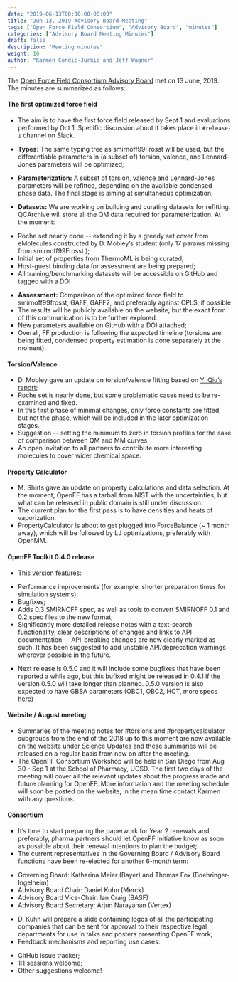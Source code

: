 ```yaml
---
date: "2019-06-13T00:00:00+00:00"
title: "Jun 13, 2019 Advisory Board Meeting"
tags: ["Open Force Field Consortium", "Advisory Board", "minutes"]
categories: ["Advisory Board Meeting Minutes"]
draft: false
description: "Meeting minutes"
weight: 10
author: "Karmen Condic-Jurkic and Jeff Wagner"
---
```


The [Open Force Field Consortium Advisory Board](https://openforcefield.org/about/organization/#open-force-field-consortium) met on 13 June, 2019.
The minutes are summarized as follows:


#### The first optimized force field

* The aim is to have the first force field released by Sept 1 and evaluations performed by Oct 1. Specific discussion about it takes place in `#release-1` channel on Slack.

* **Types:** The same typing tree as smirnoff99Frosst will be used, but the differentiable parameters in (a subset of) torsion, valence, and Lennard-Jones parameters will be optimized;

* **Parameterization:** A subset of torsion, valence and Lennard-Jones parameters will be refitted, depending on the available condensed phase data. The final stage is aiming at simultaneous optimization;

* **Datasets:** We are working on building and curating datasets for refitting. QCArchive will store all the QM data required for parameterization. At the moment:

 - Roche set nearly done -- extending it by a greedy set cover from eMolecules constructed by D. Mobley’s student (only 17 params missing from smirnoff99Frosst );
 - Initial set of properties from ThermoML is being curated;
 - Host-guest binding data for assessment are being prepared;
 - All training/benchmarking datasets will be accessible on GitHub and tagged with a DOI

* **Assessment:** Comparison of the optimized force field to smirnoff99frosst, GAFF, GAFF2, and preferably against OPLS, if possible
* The results will be publicly available on the website, but the exact form of this communication is to be further explored.
* New parameters available on GitHub with a DOI attached;
* Overall, FF production is following the expected timeline (torsions are being fitted, condensed property estimation is done separately at the moment).

#### Torsion/Valence

* D. Mobley gave an update on torsion/valence fitting based on [Y. Qiu’s report](torsion-fitting-update.pdf);
* Roche set is nearly done, but some problematic cases need to be re-examined and fixed.
* In this first phase of minimal changes, only force constants are fitted, but not the phase, which will be included in the later optimization stages.
* Suggestion -- setting the minimum to zero in torsion profiles for the sake of comparison between QM and MM curves.
* An open invitation to all partners to contribute more interesting molecules to cover wider chemical space.

#### Property Calculator

* M. Shirts gave an update on property calculations and data selection. At the moment, OpenFF has a tarball from NIST with the uncertainties, but what can be released in public domain is still under discussion.
* The current plan for the first pass is to have densities and heats of vaporization.
* PropertyCalculator is about to get plugged into ForceBalance (~ 1 month away), which will be followed by LJ optimizations, preferably with OpenMM.

#### OpenFF Toolkit 0.4.0 release

* This [version](https://github.com/openforcefield/openforcefield/releases/tag/0.4.0) features:

 - Performance improvements (for example, shorter preparation times for simulation systems);
 - Bugfixes;
 - Adds 0.3 SMIRNOFF spec, as well as tools to convert SMIRNOFF 0.1 and 0.2 spec files to the new format;
 - Significantly more detailed release notes with a text-search functionality, clear descriptions of changes and links to API documentation -- API-breaking changes are now clearly marked as such. It has been suggested to add unstable API/deprecation warnings wherever possible in the future.

* Next release is 0.5.0 and it will include some bugfixes that have been reported a while ago, but this bufixed might be released in 0.4.1 if the version 0.5.0 will take longer than planned. 0.5.0 version is also expected to have GBSA parameters (OBC1, OBC2, HCT, more specs [here](https://open-forcefield-toolkit.readthedocs.io/en/latest/smirnoff.html#gbsa))

#### Website / August meeting

* Summaries of the meeting notes for #torsions and #propertycalculator subgroups from the end of the 2018 up to this moment are now available on the website under [Science Updates](/community/news/science-Updates) and these summaries will be released on a regular basis from now on after the meeting.
* The OpenFF Consortium Workshop will be held in San Diego from Aug 30 - Sep 1 at the School of Pharmacy, UCSD. The first two days of the meeting will cover all the relevant updates about the progress made and future planning for OpenFF. More information and the meeting schedule will soon be posted on the website, in the mean time contact Karmen with any questions.


#### Consortium

* It’s time to start preparing the paperwork for Year 2 renewals and preferably, pharma partners should let OpenFF Initiative know as soon as possible about their renewal intentions to plan the budget;
* The current representatives in the Governing Board / Advisory Board functions have been re-elected for another 6-month term:

 - Governing Board: Katharina Meier (Bayer) and Thomas Fox (Boehringer-Ingelheim)
 - Advisory Board Chair: Daniel Kuhn (Merck)
 - Advisory Board Vice-Chair: Ian Craig (BASF)
 - Advisory Board Secretary: Arjun Narayanan (Vertex)

* D. Kuhn will prepare a slide containing logos of all the participating companies that can be sent for approval to their respective legal departments for use in talks and posters presenting OpenFF work;
* Feedback mechanisms and reporting use cases:

 - GitHub issue tracker;
 - 1:1 sessions welcome;
 - Other suggestions welcome!

